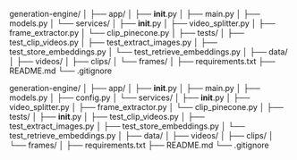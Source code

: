 generation-engine/
│
├── app/
│   ├── __init__.py
│   ├── main.py
│   ├── models.py
│   └── services/
│       ├── __init__.py
│       ├── video_splitter.py
│       ├── frame_extractor.py
│       └── clip_pinecone.py
│
├── tests/
│   ├── test_clip_videos.py
│   ├── test_extract_images.py
│   ├── test_store_embeddings.py
│   └── test_retrieve_embeddings.py
│
├── data/
│   ├── videos/
│   ├── clips/
│   └── frames/
│
├── requirements.txt
├── README.md
└── .gitignore


generation-engine/
│
├── app/
│   ├── __init__.py
│   ├── main.py
│   ├── models.py
│   ├── config.py
│   └── services/
│       ├── __init__.py
│       ├── video_splitter.py
│       ├── frame_extractor.py
│       └── clip_pinecone.py
│
├── tests/
│   ├── __init__.py
│   ├── test_clip_videos.py
│   ├── test_extract_images.py
│   ├── test_store_embeddings.py
│   └── test_retrieve_embeddings.py
│
├── data/
│   ├── videos/
│   ├── clips/
│   └── frames/
│
├── requirements.txt
├── README.md
└── .gitignore
